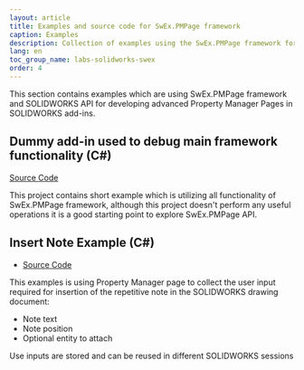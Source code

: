 ```yaml
---
layout: article
title: Examples and source code for SwEx.PMPage framework
caption: Examples
description: Collection of examples using the SwEx.PMPage framework for SOLIDWORKS
lang: en
toc_group_name: labs-solidworks-swex
order: 4
---
```

This section contains examples which are using SwEx.PMPage framework and SOLIDWORKS API for developing advanced Property Manager Pages in SOLIDWORKS add-ins.

## Dummy add-in used to debug main framework functionality (C#)
[Source Code](https://github.com/codestackdev/swex-pmpage/tree/master/Samples/AddIn)

This project contains short example which is utilizing all functionality of SwEx.PMPage framework, although this project doesn't perform any useful operations it is a good starting point to explore SwEx.PMPage API.

## Insert Note Example (C#)
* [Source Code](https://github.com/codestackdev/swex-examples/tree/master/pmpage/InsertNote/csharp)

This examples is using Property Manager page to collect the user input required for insertion of the repetitive note in the SOLIDWORKS drawing document:

* Note text
* Note position
* Optional entity to attach

Use inputs are stored and can be reused in different SOLIDWORKS sessions